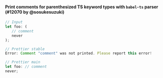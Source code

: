 #### Print comments for parenthesized TS keyword types with `babel-ts` parser (#12070 by @sosukesuzuki)

<!-- prettier-ignore -->
```ts
// Input
let foo: (
   // comment
   never
);

// Prettier stable
Error: Comment "comment" was not printed. Please report this error!

// Prettier main
let foo: // comment
never;
```
